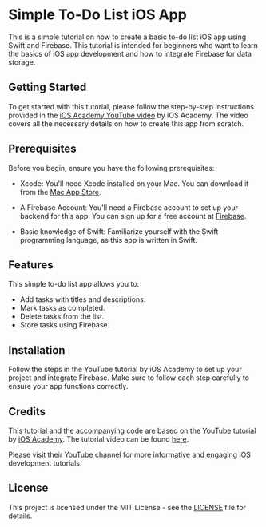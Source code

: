 # Simple To-Do List iOS App

This is a simple tutorial on how to create a basic to-do list iOS app using Swift and Firebase. This tutorial is intended for beginners who want to learn the basics of iOS app development and how to integrate Firebase for data storage.

## Getting Started

To get started with this tutorial, please follow the step-by-step instructions provided in the [iOS Academy YouTube video](https://www.youtube.com/watch?v=t_mypMqSXNw&t=6930s) by iOS Academy. The video covers all the necessary details on how to create this app from scratch.

## Prerequisites

Before you begin, ensure you have the following prerequisites:

- Xcode: You'll need Xcode installed on your Mac. You can download it from the [Mac App Store](https://apps.apple.com/us/app/xcode/id497799835).

- A Firebase Account: You'll need a Firebase account to set up your backend for this app. You can sign up for a free account at [Firebase](https://firebase.google.com/).

- Basic knowledge of Swift: Familiarize yourself with the Swift programming language, as this app is written in Swift.

## Features

This simple to-do list app allows you to:

- Add tasks with titles and descriptions.
- Mark tasks as completed.
- Delete tasks from the list.
- Store tasks using Firebase.

## Installation

Follow the steps in the YouTube tutorial by iOS Academy to set up your project and integrate Firebase. Make sure to follow each step carefully to ensure your app functions correctly.

## Credits

This tutorial and the accompanying code are based on the YouTube tutorial by [iOS Academy](https://www.youtube.com/@iOSAcademy). The tutorial video can be found [here](https://www.youtube.com/watch?v=t_mypMqSXNw&t=6930s).

Please visit their YouTube channel for more informative and engaging iOS development tutorials.

## License

This project is licensed under the MIT License - see the [LICENSE](LICENSE) file for details.
